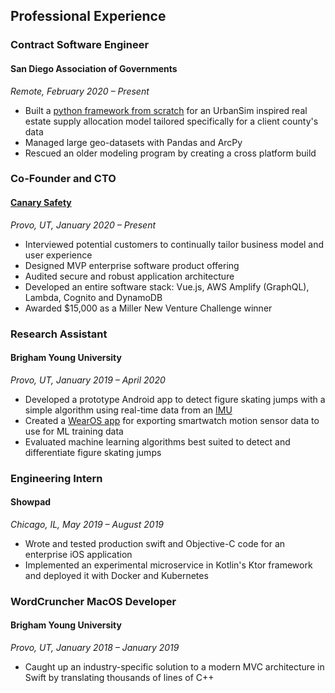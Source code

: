 ## Professional Experience

### Contract Software Engineer

#### San Diego Association of Governments

_Remote, February 2020 – Present_

- Built a [python framework from scratch](https://github.com/SANDAG/SRF/tree/master/Supply/REDM) for an UrbanSim inspired real estate supply allocation model tailored specifically for a client county's data
- Managed large geo-datasets with Pandas and ArcPy
- Rescued an older modeling program by creating a cross platform build

### Co-Founder and CTO

#### [Canary Safety](https://www.canarysafety.com/)

_Provo, UT, January 2020 – Present_

- Interviewed potential customers to continually tailor business model and user experience
- Designed MVP enterprise software product offering
- Audited secure and robust application architecture
- Developed an entire software stack: Vue.js, AWS Amplify (GraphQL), Lambda, Cognito and DynamoDB
- Awarded \$15,000 as a Miller New Venture Challenge winner

### Research Assistant

#### Brigham Young University

_Provo, UT, January 2019 – April 2020_

- Developed a prototype Android app to detect figure skating jumps with a simple algorithm using real-time data from an [IMU](https://mbientlab.com/metamotionr/)
- Created a [WearOS app](https://github.com/kaden-weber/WearOS-Motion-CSV-Exporter) for exporting smartwatch motion sensor data to use for ML training data
- Evaluated machine learning algorithms best suited to detect and differentiate figure skating jumps

### Engineering Intern

#### Showpad

_Chicago, IL, May 2019 – August 2019_

- Wrote and tested production swift and Objective-C code for an enterprise iOS application
- Implemented an experimental microservice in Kotlin's Ktor framework and deployed it with Docker and Kubernetes

### WordCruncher MacOS Developer

#### Brigham Young University

_Provo, UT, January 2018 – January 2019_

- Caught up an industry-specific solution to a modern MVC architecture in Swift by translating thousands of lines of C++
